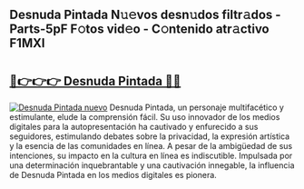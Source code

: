 ## Desnuda Pintada N𝚞𝚎vos desn𝚞dos filtr𝚊dos - Parts-5pF F𝚘tos vid𝚎o - C𝚘ntenido atr𝚊ctivo F1MXl

# <h2><a href="http://mbctzq0.tromn.icu/?c=Desnuda+Pintada">🔗👉👉👉 Desnuda Pintada 🔗🔗</a></h2>

[![Desnuda Pintada nuevo](https://i.imgur.com/pEAQMta.gif)](http://mbctzq0.tromn.icu/?c=Desnuda+Pintada)
Desnuda Pintada, un personaje multifacético y estimulante, elude la comprensión fácil. Su uso innovador de los medios digitales para la autopresentación ha cautivado y enfurecido a sus seguidores, estimulando debates sobre la privacidad, la expresión artística y la esencia de las comunidades en línea. A pesar de la ambigüedad de sus intenciones, su impacto en la cultura en línea es indiscutible. Impulsada por una determinación inquebrantable y una cautivación innegable, la influencia de Desnuda Pintada en los medios digitales es pionera.
